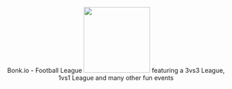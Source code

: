 <p align="center">
  Bonk.io - Football League
  <img width="150" height="150" src="https://cdn.discordapp.com/attachments/571302596686643200/571307788396003328/football.png">
  featuring a 3vs3 League, 1vs1 League and many other fun events
</p>
